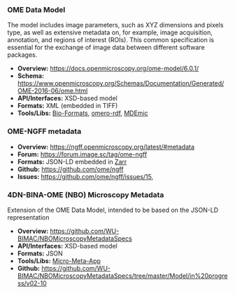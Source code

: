 ### OME Data Model
The model includes image parameters, such as XYZ dimensions and pixels type, as well as extensive metadata on, for example, image acquisition, annotation, and regions of interest (ROIs). This common specification is essential for the exchange of image data between different software packages.

- **Overview:** https://docs.openmicroscopy.org/ome-model/6.0.1/
- **Schema:** https://www.openmicroscopy.org/Schemas/Documentation/Generated/OME-2016-06/ome.html
- **API/Interfaces:** XSD-based model
- **Formats:** XML (embedded in TIFF)
- **Tools/Libs:** [Bio-Formats](https://github.com/ome/bioformats), [omero-rdf](https://github.com/German-BioImaging/omero-rdf), [MDEmic](/https://omero-guides.readthedocs.io/en/latest/mde/docs/index.html)

### OME-NGFF metadata
- **Overview:** https://ngff.openmicroscopy.org/latest/#metadata
- **Forum:** https://forum.image.sc/tag/ome-ngff
- **Formats:** JSON-LD embedded in [Zarr](https://zarr.dev/)
- **Github:** https://github.com/ome/ngff
- **Issues:** https://github.com/ome/ngff/issues/15, 

### 4DN-BINA-OME (NBO) Microscopy Metadata
Extension of the OME Data Model, intended to be based on the JSON-LD representation
- **Overview:** https://github.com/WU-BIMAC/NBOMicroscopyMetadataSpecs
- **API/Interfaces:** XSD-based model
- **Formats:** JSON
- **Tools/Libs:** [Micro-Meta-App](https://wu-bimac.github.io/MicroMetaApp.github.io/)
- **Github:** https://github.com/WU-BIMAC/NBOMicroscopyMetadataSpecs/tree/master/Model/in%20progress/v02-10

